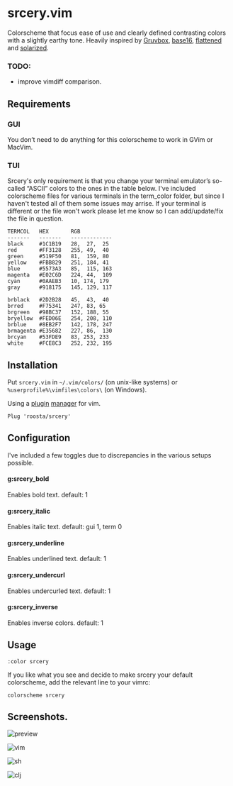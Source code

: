 srcery.vim
================================

Colorscheme that focus ease of use and clearly defined contrasting colors with a slightly earthy tone. Heavily inspired by [Gruvbox](https://github.com/morhetz/gruvbox), [base16](https://chriskempson.github.io/base16), [flattened](https://github.com/morhetz/gruvbox) and [solarized](http://ethanschoonover.com/solarized).

### TODO:
 * improve vimdiff comparison.

## Requirements

### GUI
You don’t need to do anything for this colorscheme to work in GVim or MacVim.

### TUI
Srcery's only requirement is that you change your terminal emulator’s so-called “ASCII” colors to the ones in the table below.
I've included colorscheme files for various terminals in the term_color folder, but since I haven't tested all of them some issues may arrise. If your terminal is different or the file won't work please let me know so I can add/update/fix the file in question.

```
TERMCOL   HEX       RGB
-------   -------   -------------
black     #1C1B19   28,  27,  25
red       #FF3128   255, 49,  40
green     #519F50   81,  159, 80
yellow    #FBB829   251, 184, 41
blue      #5573A3   85,  115, 163
magenta   #E02C6D   224, 44,  109
cyan      #0AAEB3   10, 174, 179
gray      #918175   145, 129, 117

brblack   #2D2B28   45,  43,  40
brred     #F75341   247, 83, 65
brgreen   #98BC37   152, 188, 55
bryellow  #FED06E   254, 208, 110
brblue    #8EB2F7   142, 178, 247
brmagenta #E35682   227, 86,  130
brcyan    #53FDE9   83, 253, 233
white     #FCE8C3   252, 232, 195
```

## Installation

Put `srcery.vim` in `~/.vim/colors/` (on unix-like systems) or `%userprofile%\vimfiles\colors\` (on Windows).

Using a [plugin](https://github.com/junegunn/vim-plug) [manager](https://github.com/tpope/vim-pathogen) for vim.
```vimrc
Plug 'roosta/srcery'
```

## Configuration

I've included a few toggles due to discrepancies in the various setups possible.

#### g:srcery_bold

Enables bold text.
default: 1

#### g:srcery_italic

Enables italic text.
default: gui 1, term 0

#### g:srcery_underline

Enables underlined text.
default: 1

#### g:srcery_undercurl

Enables undercurled text.
default: 1

#### g:srcery_inverse

Enables inverse colors.
default: 1

## Usage
```
:color srcery
```

If you like what you see and decide to make srcery your default colorscheme, add the relevant line to your vimrc:
```
colorscheme srcery
```
## Screenshots.

![preview](https://roosta.sh/img/srcery/preview.png)

![vim](https://roosta.sh/img/srcery/vim.png)

![sh](https://roosta.sh/img/srcery/sh.png)

![clj](https://roosta.sh/img/srcery/clj.png)
